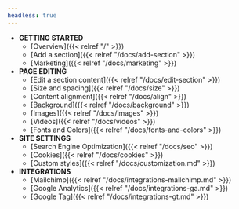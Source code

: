 ```yaml
---
headless: true
---
```


- **GETTING STARTED**
  - [Overview]({{< relref "/" >}})
  - [Add a section]({{< relref "/docs/add-section" >}})
  - [Marketing]({{< relref "/docs/marketing" >}})
- **PAGE EDITING**
  - [Edit a section content]({{< relref "/docs/edit-section" >}})
  - [Size and spacing]({{< relref "/docs/size" >}})
  - [Content alignment]({{< relref "/docs/align" >}})
  - [Background]({{< relref "/docs/background" >}})
  - [Images]({{< relref "/docs/images" >}})
  - [Videos]({{< relref "/docs/videos" >}})
  - [Fonts and Colors]({{< relref "/docs/fonts-and-colors" >}})
- **SITE SETTINGS**
  - [Search Engine Optimization]({{< relref "/docs/seo" >}})
  - [Cookies]({{< relref "/docs/cookies" >}})
  - [Custom styles]({{< relref "/docs/customization.md" >}})
- **INTEGRATIONS**
  - [Mailchimp]({{< relref "/docs/integrations-mailchimp.md" >}})
  - [Google Analytics]({{< relref "/docs/integrations-ga.md" >}})
  - [Google Tag]({{< relref "/docs/integrations-gt.md" >}})